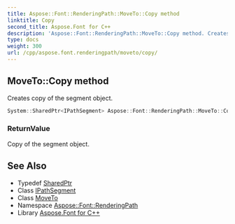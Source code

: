 ```yaml
---
title: Aspose::Font::RenderingPath::MoveTo::Copy method
linktitle: Copy
second_title: Aspose.Font for C++
description: 'Aspose::Font::RenderingPath::MoveTo::Copy method. Creates copy of the segment object in C++.'
type: docs
weight: 300
url: /cpp/aspose.font.renderingpath/moveto/copy/
---
```

## MoveTo::Copy method


Creates copy of the segment object.

```cpp
System::SharedPtr<IPathSegment> Aspose::Font::RenderingPath::MoveTo::Copy() override
```


### ReturnValue

Copy of the segment object.

## See Also

* Typedef [SharedPtr](../../../system/sharedptr/)
* Class [IPathSegment](../../ipathsegment/)
* Class [MoveTo](../)
* Namespace [Aspose::Font::RenderingPath](../../)
* Library [Aspose.Font for C++](../../../)
